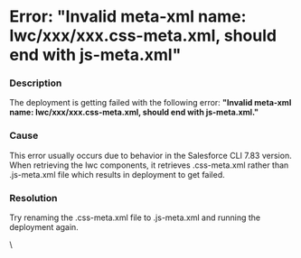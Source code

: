 # Error: "Invalid meta-xml name: lwc/xxx/xxx.css-meta.xml, should end with js-meta.xml"

### Description

The deployment is getting failed with the following error: **"Invalid meta-xml name: lwc/xxx/xxx.css-meta.xml, should end with js-meta.xml."**

### Cause

This error usually occurs due to behavior in the Salesforce CLI 7.83 version. When retrieving the lwc components, it retrieves .css-meta.xml rather than .js-meta.xml file which results in deployment to get failed.

### Resolution

Try renaming the .css-meta.xml file to .js-meta.xml and running the deployment again.

\
